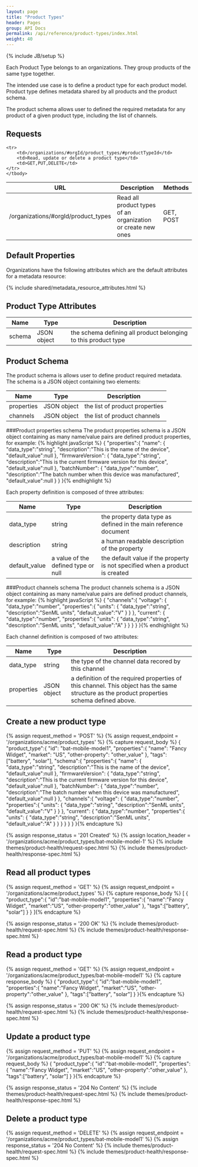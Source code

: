 ```yaml
---
layout: page
title: "Product Types"
header: Pages
group: API Docs
permalink: /api/reference/product-types/index.html
weight: 40
---
```

{% include JB/setup %}

Each Product Type belongs to an organizations.  They group products of the same type together.

The intended use case is to define a product type for each product model.  Product type defines metadata
shared by all products and the product schema.

The product schema allows user to defined the required metadata for any product of a given product type, including
the list of channels.

Requests
--------

<table class="content">
    <thead>
    <tr>
        <th><strong>URL</strong></th>
        <th><strong>Description</strong></th>
        <th><strong>Methods</strong></th>
    </tr>
    </thead>
    <tbody>
    <tr>
        <td>/organizations/#orgId/product_types</td>
        <td>Read all product types of an organization or create new ones</td>
        <td>GET, POST</td>
    </tr>

    <tr>
        <td>/organizations/#orgId/product_types/#productTypeId</td>
        <td>Read, update or delete a product type</td>
        <td>GET,PUT,DELETE</td>
    </tr>
    </tbody>
</table>


Default Properties
------------------

Organizations have the following attributes which are the default attributes for a metadata resource:

{% include shared/metadata_resource_attributes.html %}

Product Type Attributes
-----------------------

<table class="content">
    <thead>
    <tr>
        <th><strong>Name</strong></th>
        <th><strong>Type</strong></th>
        <th><strong>Description</strong></th>
    </tr>
    </thead>
    <tbody>
    <tr>
        <td>schema</td>
        <td>JSON object</td>
        <td>the schema defining all product belonging to this product type</td>
    </tr>
    </tbody>
</table>

Product Schema
--------------
The product schema is allows user to define product required metadata.  The schema is a JSON object containing
two elements:

<table class="content">
    <thead>
    <tr>
        <th><strong>Name</strong></th>
        <th><strong>Type</strong></th>
        <th><strong>Description</strong></th>
    </tr>
    </thead>
    <tbody>
    <tr>
        <td>properties</td>
        <td>JSON object</td>
        <td>the list of product properties</td>
    </tr>
    <tr>
        <td>channels</td>
        <td>JSON object</td>
        <td>the list of product channels</td>
    </tr>
    </tbody>
</table>

###Product properties schema
The product properties schema is a JSON object containing as many name/value pairs are defined product properties,
for example:
{% highlight javaScript %}
{
    "properties":{
        "name": {
            "data_type":"string",
            "description":"This is the name of the device",
            "default_value":null
        },
        "firmwareVersion": {
            "data_type":"string",
            "description":"This is the current firmware version for this device",
            "default_value":null
        },
        "batchNumber": {
            "data_type":"number",
            "description":"The batch number when this device was manufactured",
            "default_value":null
        }
    }
}{% endhighlight %}


Each property definition is composed of three attributes:

<table class="content">
    <thead>
    <tr>
        <th><strong>Name</strong></th>
        <th><strong>Type</strong></th>
        <th><strong>Description</strong></th>
    </tr>
    </thead>
    <tbody>
    <tr>
        <td>data_type</td>
        <td>string</td>
        <td>the property data type as defined in the main reference document</td>
    </tr>
    <tr>
        <td>description</td>
        <td>string</td>
        <td>a human readable description of the property</td>
    </tr>
    <tr>
        <td>default_value</td>
        <td>a value of the defined type or null</td>
        <td>the default value if the property is not specified when a product is created</td>
    </tr>
    </tbody>
</table>

###Product channels schema
The product channels schema is a JSON object containing as many name/value pairs are defined product channels,
for example:
{% highlight javaScript %}
{
    "channels":{
        "voltage": {
            "data_type":"number",
            "properties":{
                "units": {
                    "data_type":"string",
                    "description":"SenML units",
                    "default_value":"V"
                }
            }
        },
        "current": {
            "data_type":"number",
            "properties":{
                "units": {
                    "data_type":"string",
                    "description":"SenML units",
                    "default_value":"A"
                }
            }
        }
    }
}{% endhighlight %}


Each channel definition is composed of two attributes:

<table class="content">
    <thead>
    <tr>
        <th><strong>Name</strong></th>
        <th><strong>Type</strong></th>
        <th><strong>Description</strong></th>
    </tr>
    </thead>
    <tbody>
    <tr>
        <td>data_type</td>
        <td>string</td>
        <td>the type of the channel data recored by this channel</td>
    </tr>
    <tr>
        <td>properties</td>
        <td>JSON object</td>
        <td>a definition of the required properties of this channel.
        This object has the same structure as the product properties schema defined above.
        </td>
    </tr>
    </tbody>
</table>




Create a new product type
-------------------------

{% assign request_method = 'POST' %}
{% assign request_endpoint = '/organizations/acme/product_types' %}
{% capture request_body %}
{
    "product_type":{
        "id": "bat-mobile-model1",
        "properties":{
            "name": "Fancy Widget",
            "market": "US",
            "other-property": "other_value"
        },
        "tags":["battery", "solar"],
        "schema":{
            "properties":{
                "name": {
                    "data_type":"string",
                    "description":"This is the name of the device",
                    "default_value":null
                },
                "firmwareVersion": {
                    "data_type":"string",
                    "description":"This is the current firmware version for this device",
                    "default_value":null
                },
                "batchNumber": {
                    "data_type":"number",
                    "description":"The batch number when this device was manufactured",
                    "default_value":null
                }
            },
            "channels":{
                "voltage": {
                    "data_type":"number",
                    "properties":{
                        "units": {
                            "data_type":"string",
                            "description":"SenML units",
                            "default_value":"V"
                        }
                    }
                },
                "current": {
                    "data_type":"number",
                    "properties":{
                        "units": {
                            "data_type":"string",
                            "description":"SenML units",
                            "default_value":"A"
                        }
                    }
                }
            }
        }
    }
}{% endcapture %}

{% assign response_status = '201 Created' %}
{% assign location_header = '/organizations/acme/product_types/bat-mobile-model-1' %}
{% include themes/product-health/request-spec.html %}
{% include themes/product-health/response-spec.html %}

Read all product types
----------------------

{% assign request_method = 'GET' %}
{% assign request_endpoint = '/organizations/acme/product_types' %}
{% capture response_body %}
[
    {
        "product_type":{
            "id":"bat-mobile-model1",
            "properties":{
                "name":"Fancy Widget",
                "market":"US",
                "other-property":"other_value"
            },
            "tags":["battery", "solar"]
        }
    }
]{% endcapture %}

{% assign response_status = '200 OK' %}
{% include themes/product-health/request-spec.html %}
{% include themes/product-health/response-spec.html %}

Read a product type
-------------------

{% assign request_method = 'GET' %}
{% assign request_endpoint = '/organizations/acme/product_types/bat-mobile-model1' %}
{% capture response_body %}
{
    "product_type":{
        "id":"bat-mobile-model1",
        "properties":{
            "name":"Fancy Widget",
            "market":"US",
            "other-property":"other_value"
        },
        "tags":["battery", "solar"]
    }
}{% endcapture %}

{% assign response_status = '200 OK' %}
{% include themes/product-health/request-spec.html %}
{% include themes/product-health/response-spec.html %}

Update a product type
---------------------

{% assign request_method = 'PUT' %}
{% assign request_endpoint = '/organizations/acme/product_types/bat-mobile-model1' %}
{% capture request_body %}
{
    "product_type":{
        "id":"bat-mobile-model1",
        "properties":{
            "name":"Fancy Widget",
            "market":"US",
            "other-property":"other_value"
        },
        "tags":["battery", "solar"]
    }
}{% endcapture %}

{% assign response_status = '204 No Content' %}
{% include themes/product-health/request-spec.html %}
{% include themes/product-health/response-spec.html %}

Delete a product type
---------------------

{% assign request_method = 'DELETE' %}
{% assign request_endpoint = '/organizations/acme/product_types/bat-mobile-model1' %}
{% assign response_status = '204 No Content' %}
{% include themes/product-health/request-spec.html %}
{% include themes/product-health/response-spec.html %}